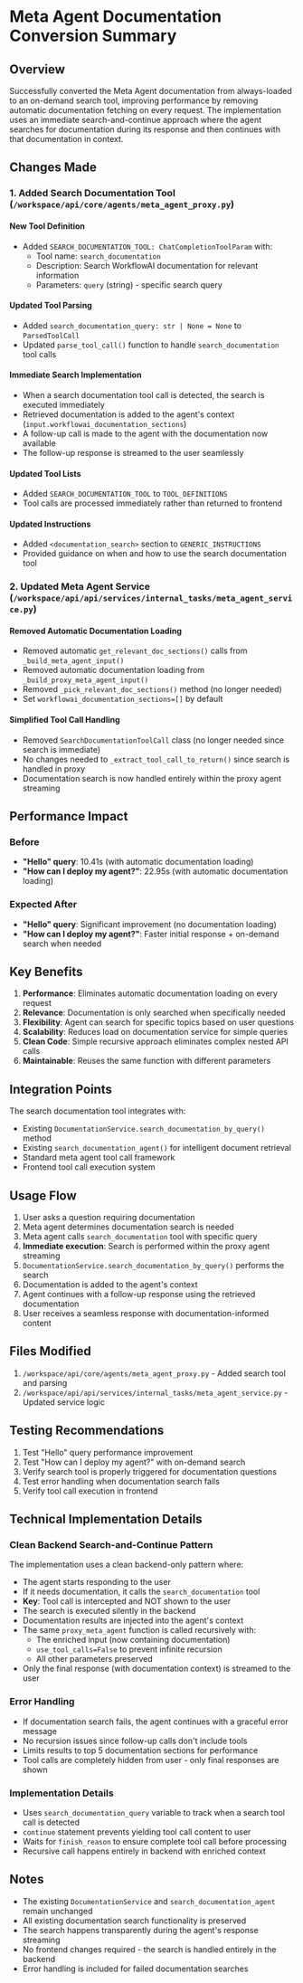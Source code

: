 # Meta Agent Documentation Conversion Summary

## Overview
Successfully converted the Meta Agent documentation from always-loaded to an on-demand search tool, improving performance by removing automatic documentation fetching on every request. The implementation uses an immediate search-and-continue approach where the agent searches for documentation during its response and then continues with that documentation in context.

## Changes Made

### 1. Added Search Documentation Tool (`/workspace/api/core/agents/meta_agent_proxy.py`)

#### New Tool Definition
- Added `SEARCH_DOCUMENTATION_TOOL: ChatCompletionToolParam` with:
  - Tool name: `search_documentation`
  - Description: Search WorkflowAI documentation for relevant information
  - Parameters: `query` (string) - specific search query

#### Updated Tool Parsing
- Added `search_documentation_query: str | None = None` to `ParsedToolCall`
- Updated `parse_tool_call()` function to handle `search_documentation` tool calls

#### Immediate Search Implementation
- When a search documentation tool call is detected, the search is executed immediately
- Retrieved documentation is added to the agent's context (`input.workflowai_documentation_sections`)
- A follow-up call is made to the agent with the documentation now available
- The follow-up response is streamed to the user seamlessly

#### Updated Tool Lists
- Added `SEARCH_DOCUMENTATION_TOOL` to `TOOL_DEFINITIONS`
- Tool calls are processed immediately rather than returned to frontend

#### Updated Instructions
- Added `<documentation_search>` section to `GENERIC_INSTRUCTIONS`
- Provided guidance on when and how to use the search documentation tool

### 2. Updated Meta Agent Service (`/workspace/api/api/services/internal_tasks/meta_agent_service.py`)

#### Removed Automatic Documentation Loading
- Removed automatic `get_relevant_doc_sections()` calls from `_build_meta_agent_input()`
- Removed automatic documentation loading from `_build_proxy_meta_agent_input()`
- Removed `_pick_relevant_doc_sections()` method (no longer needed)
- Set `workflowai_documentation_sections=[]` by default

#### Simplified Tool Call Handling
- Removed `SearchDocumentationToolCall` class (no longer needed since search is immediate)
- No changes needed to `_extract_tool_call_to_return()` since search is handled in proxy
- Documentation search is now handled entirely within the proxy agent streaming

## Performance Impact

### Before
- **"Hello" query**: 10.41s (with automatic documentation loading)
- **"How can I deploy my agent?"**: 22.95s (with automatic documentation loading)

### Expected After
- **"Hello" query**: Significant improvement (no documentation loading)
- **"How can I deploy my agent?"**: Faster initial response + on-demand search when needed

## Key Benefits

1. **Performance**: Eliminates automatic documentation loading on every request
2. **Relevance**: Documentation is only searched when specifically needed
3. **Flexibility**: Agent can search for specific topics based on user questions
4. **Scalability**: Reduces load on documentation service for simple queries
5. **Clean Code**: Simple recursive approach eliminates complex nested API calls
6. **Maintainable**: Reuses the same function with different parameters

## Integration Points

The search documentation tool integrates with:
- Existing `DocumentationService.search_documentation_by_query()` method
- Existing `search_documentation_agent()` for intelligent document retrieval
- Standard meta agent tool call framework
- Frontend tool call execution system

## Usage Flow

1. User asks a question requiring documentation
2. Meta agent determines documentation search is needed
3. Meta agent calls `search_documentation` tool with specific query
4. **Immediate execution**: Search is performed within the proxy agent streaming
5. `DocumentationService.search_documentation_by_query()` performs the search
6. Documentation is added to the agent's context
7. Agent continues with a follow-up response using the retrieved documentation
8. User receives a seamless response with documentation-informed content

## Files Modified

1. `/workspace/api/core/agents/meta_agent_proxy.py` - Added search tool and parsing
2. `/workspace/api/api/services/internal_tasks/meta_agent_service.py` - Updated service logic

## Testing Recommendations

1. Test "Hello" query performance improvement
2. Test "How can I deploy my agent?" with on-demand search
3. Verify search tool is properly triggered for documentation questions
4. Test error handling when documentation search fails
5. Verify tool call execution in frontend

## Technical Implementation Details

### Clean Backend Search-and-Continue Pattern
The implementation uses a clean backend-only pattern where:
- The agent starts responding to the user
- If it needs documentation, it calls the `search_documentation` tool
- **Key**: Tool call is intercepted and NOT shown to the user
- The search is executed silently in the backend
- Documentation results are injected into the agent's context
- The same `proxy_meta_agent` function is called recursively with:
  - The enriched input (now containing documentation)
  - `use_tool_calls=False` to prevent infinite recursion
  - All other parameters preserved
- Only the final response (with documentation context) is streamed to the user

### Error Handling
- If documentation search fails, the agent continues with a graceful error message
- No recursion issues since follow-up calls don't include tools
- Limits results to top 5 documentation sections for performance
- Tool calls are completely hidden from user - only final responses are shown

### Implementation Details
- Uses `search_documentation_query` variable to track when a search tool call is detected
- `continue` statement prevents yielding tool call content to user
- Waits for `finish_reason` to ensure complete tool call before processing
- Recursive call happens entirely in backend with enriched context

## Notes

- The existing `DocumentationService` and `search_documentation_agent` remain unchanged
- All existing documentation search functionality is preserved
- The search happens transparently during the agent's response streaming
- No frontend changes required - the search is handled entirely in the backend
- Error handling is included for failed documentation searches